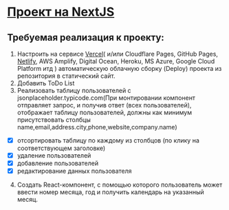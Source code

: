 # [Проект на NextJS](https://shimmering-torte-862681.netlify.app/)


## Требуемая реализация к проекту:

1. Настроить на сервисе [Vercel](https://vercel.com/new)( и/или Cloudflare Pages, GitHub Pages, [Netlify](https://www.netlify.com/), AWS Amplify, Digital Ocean, Heroku, MS Azure, Google Cloud Platform итд )
автоматическую облачную сборку (Deploy) проекта из репозитория в статический сайт.
2. Добавить ToDo List
3. Реализовать таблицу пользователей с jsonplaceholder.typicode.com(При монтировании компонент отправляет запрос, и получив ответ (всех пользователей), отображает таблицу пользователей,
должны как минимум присутствовать столбцы name,email,address.city,phone,website,company.name)
- [x] отсортировать таблицу по каждому из столбцов (по клику на соответствующем заголовке)
- [x] удаление пользователей
- [x] добавление пользователей
- [x] редактирование данных пользователя
4. Создать React-компонент, с помощью которого пользователь может ввести номер месяца, год и получить календарь на указанный месяц.
